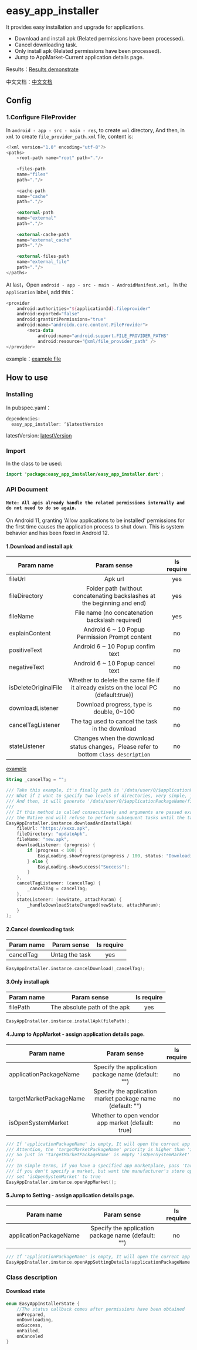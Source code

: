 # easy_app_installer

It provides easy installation and upgrade for applications.

* Download and install apk (Related permissions have been processed).
* Cancel downloading task.
* Only install apk (Related permissions have been processed).
* Jump to AppMarket-Current application details page.

Results：[Results demonstrate](https://github.com/gfslx999/easy_app_installer/blob/master/example/PREVIEW.md)

中文文档：[中文文档](https://github.com/gfslx999/easy_app_installer/blob/master/README.md)

## Config

### 1.Configure FileProvider

In `android - app - src - main - res`, to create `xml` directory,
And then, in `xml` to create `file_provider_path.xml` file, content is:

```kotlin
<?xml version="1.0" encoding="utf-8"?>
<paths>
    <root-path name="root" path="."/>
    
    <files-path
    name="files"
    path="."/>
    
    <cache-path
    name="cache"
    path="."/>
    
    <external-path
    name="external"
    path="."/>
    
    <external-cache-path
    name="external_cache"
    path="."/>
    
    <external-files-path
    name="external_file"
    path="."/>
</paths>
```
At last，Open `android - app - src - main - AndroidManifest.xml`，
In the `application` label, add this：

```kotlin
<provider
    android:authorities="${applicationId}.fileprovider"
    android:exported="false"
    android:grantUriPermissions="true"
    android:name="androidx.core.content.FileProvider">
        <meta-data
            android:name="android.support.FILE_PROVIDER_PATHS"
            android:resource="@xml/file_provider_path" />
</provider>
```

example：[example file](https://github.com/gfslx999/easy_app_installer/blob/master/example/android/app/src/main/AndroidManifest.xml)

## How to use

### Installing

In pubspec.yaml：

```kotlin
dependencies:
  easy_app_installer: ^$latestVersion
```
latestVersion: [latestVersion](https://pub.flutter-io.cn/packages/flutter_native_helper/install)

### Import

In the class to be used:

```kotlin
import 'package:easy_app_installer/easy_app_installer.dart';
```

### API Document

#### `Note: All apis already handle the related permissions internally and do not need to do so again.`

On Android 11, granting 'Allow applications to be installed' permissions for the first time causes the application process to shut down. 
This is system behavior and has been fixed in Android 12.

#### 1.Download and install apk

| Param name | Param sense | Is require |
| ------ | :------: | :------: |
| fileUrl | Apk url | yes |
| fileDirectory | Folder path (without concatenating backslashes at the beginning and end) | yes |
| fileName | File name (no concatenation backslash required) | yes |
| explainContent | Android 6 ~ 10 Popup Permission Prompt content | no |
| positiveText | Android 6 ~ 10 Popup confim text | no |
| negativeText | Android 6 ~ 10 Popup cancel text | no |
| isDeleteOriginalFile | Whether to delete the same file if it already exists on the local PC (default:true)) | no |
| downloadListener | Download progress, type is double, 0~100 | no |
| cancelTagListener | The tag used to cancel the task in the download | no |
| stateListener | Changes when the download status changes，Please refer to bottom `Class description` | no |

[example](https://github.com/gfslx999/easy_app_installer/blob/master/example/lib/main.dart)

```kotlin
String _cancelTag = "";

/// Take this example, it's finally path is '/data/user/0/$applicationPackageName/files/updateApk/new.apk'.
/// What if I want to specify two levels of directories, very simple, just set [fileDirectory] to 'updateApk/second'.
/// And then, it will generate '/data/user/0/$applicationPackageName/files/updateApk/second/new.apk'.
///
/// If this method is called consecutively and arguments are passed exactly the same, 
/// the Native end will refuse to perform subsequent tasks until the task in the download completes.
EasyAppInstaller.instance.downloadAndInstallApk(
    fileUrl: "https://xxxx.apk",
    fileDirectory: "updateApk",
    fileName: "new.apk",
    downloadListener: (progress) {
        if (progress < 100) {
            EasyLoading.showProgress(progress / 100, status: "Downloading");
        } else {
            EasyLoading.showSuccess("Success");
        }
    },
    cancelTagListener: (cancelTag) {
        _cancelTag = cancelTag;
    },
    stateListener: (newState, attachParam) {
        _handleDownloadStateChanged(newState, attachParam);
    }
);
```

#### 2.Cancel downloading task

| Param name | Param sense | Is require |
| ------ | :------: | :------: |
| cancelTag | Untag the task | yes |

```kotlin
EasyAppInstaller.instance.cancelDownload(_cancelTag);
```

#### 3.Only install apk

| Param name | Param sense | Is require |
| ------ | :------: | :------: |
| filePath | The absolute path of the apk | yes |

```kotlin
EasyAppInstaller.instance.installApk(filePath);
```

#### 4.Jump to AppMarket - assign application details page.

| Param name | Param sense | Is require |
| ------ | :------: | :------: |
| applicationPackageName | Specify the application package name (default: "") | no |
| targetMarketPackageName | Specify the application market package name (default: "") | no |
| isOpenSystemMarket | Whether to open vendor app market (default: true) | no |

```kotlin
/// If 'applicationPackageName' is empty, It will open the current app by default.
/// Attention, the 'targetMarketPackageName' priority is higher than 'isOpenSystemMarket',
/// So just in 'targetMarketPackageName' is empty 'isOpenSystemMarket' will be available。
///
/// In simple terms, if you have a specified app marketplace, pass 'targetMarketPackageName' as the package name;
/// if you don't specify a market, but want the manufacturer's store open on most devices, 
/// set 'isOpenSystemMarket' to true
EasyAppInstaller.instance.openAppMarket();
```

#### 5.Jump to Setting - assign application details page.

| Param name | Param sense | Is require |
| ------ | :------: | :------: |
| applicationPackageName | Specify the application package name (default: "") | no |

```kotlin
/// If 'applicationPackageName' is empty, It will open the current app by default.
EasyAppInstaller.instance.openAppSettingDetails(applicationPackageName: "$targetAppPackage");
```

### Class description

#### Download state

```kotlin
enum EasyAppInstallerState {
    //The status callback comes after permissions have been obtained
    onPrepared,
    onDownloading,
    onSuccess,
    onFailed,
    onCanceled
}
```
